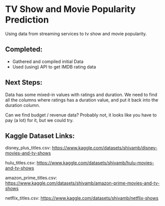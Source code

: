 # TV Show and Movie Popularity Prediction
Using data from streaming services to tv show and movie popularity.

## Completed:
- Gathered and compiled initial Data
- Used (using) API to get IMDB rating data

## Next Steps:
Data has some mixed-in values with ratings and duration. We need to find all the columns where ratings has a duration value, and put it back into the duration column.

Can we find budget / revenue data? Probably not, it looks like you have to pay (a lot) for it, but we could try.

## Kaggle Dataset Links: 

disney_plus_titles.csv:
https://www.kaggle.com/datasets/shivamb/disney-movies-and-tv-shows

hulu_titles.csv:
https://www.kaggle.com/datasets/shivamb/hulu-movies-and-tv-shows

amazon_prime_titles.csv:
https://www.kaggle.com/datasets/shivamb/amazon-prime-movies-and-tv-shows

netflix_titles.csv:
https://www.kaggle.com/datasets/shivamb/netflix-shows
